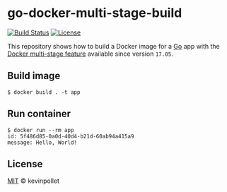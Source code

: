 # go-docker-multi-stage-build

[![Build Status](https://github.com/kevinpollet/go-docker-multi-stage-build/workflows/build/badge.svg)](https://github.com/kevinpollet/go-docker-multi-stage-build/actions)
[![License](https://img.shields.io/github/license/kevinpollet/go-docker-multi-stage-build)](./LICENSE.md)

This repository shows how to build a Docker image for a [Go](https://go.dev/) app with the [Docker multi-stage feature](https://docs.docker.com/develop/develop-images/multistage-build/) available since version `17.05`.

## Build image

```shell
$ docker build . -t app
```

## Run container

```shell
$ docker run --rm app
id: 5f486d85-0a0d-40d4-b21d-60ab94a415a9
message: Hello, World!

```

## License

[MIT](./LICENSE.md) © kevinpollet
